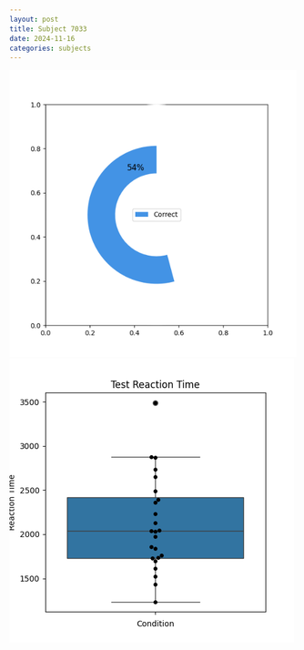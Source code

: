 ```yaml
---
layout: post
title: Subject 7033
date: 2024-11-16
categories: subjects
---
```


![](data/7033/run-1/7033_FN_acc_test.png)
![](data/7033/run-1/7033_FN_rt.png)
